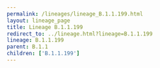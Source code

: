 ```yaml
---
permalink: /lineages/lineage_B.1.1.199.html
layout: lineage_page
title: Lineage B.1.1.199
redirect_to: ../lineage.html?lineage=B.1.1.199
lineage: B.1.1.199
parent: B.1.1
children: ['B.1.1.199']
---
```

